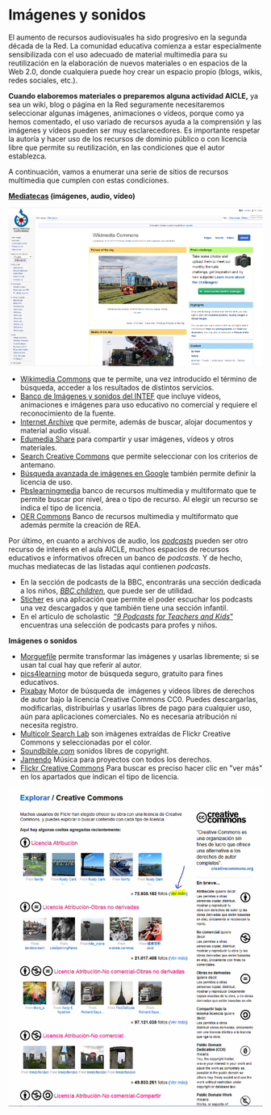 # Imágenes y sonidos

El aumento de recursos audiovisuales ha sido progresivo en la segunda década de la Red. La comunidad educativa comienza a estar especialmente sensibilizada con el uso adecuado de material multimedia para su reutilización en la elaboración de nuevos materiales o en espacios de la Web 2.0, donde cualquiera puede hoy crear un espacio propio (blogs, wikis, redes sociales, etc.).

**Cuando elaboremos materiales o preparemos alguna actividad AICLE,** ya sea un wiki, blog o página en la Red seguramente necesitaremos seleccionar algunas imágenes, animaciones o vídeos, porque como ya hemos comentado, el uso variado de recursos ayuda a la comprensión y las imágenes y vídeos pueden ser muy esclarecedores. Es importante respetar la autoría y hacer uso de los recursos de dominio público o con licencia libre que permite su reutilización, en las condiciones que el autor establezca.

A continuación, vamos a enumerar una serie de sitios de recursos multimedia que cumplen con estas condiciones.

**[Mediatecas](https://es.wikipedia.org/wiki/Mediateca "Mediateca") (imágenes, audio, vídeo)**


![REA AICLE bloque 2 wikimedia commons](img/wikimideia_commons_bloque_2_p6.png "wikimedia commons")


*   [Wikimedia Commons](http://commons.wikimedia.org/wiki/Main_Page) que te permite, una vez introducido el término de búsqueda, acceder a los resultados de distintos servicios.
*   [Banco de Imágenes y sonidos del INTEF](http://recursostic.educacion.es/bancoimagenes/web/) que incluye vídeos, animaciones e imágenes para uso educativo no comercial y requiere el reconocimiento de la fuente.
*   [Internet Archive](http://www.archive.org/ "Internet Archive") que permite, además de buscar, alojar documentos y material audio visual.
*   [Edumedia Share](http://www.edumedia-share.com/ "Edumedia share") para compartir y usar imágenes, vídeos y otros materiales.
*   [Search Creative Commons](http://search.creativecommons.org/ "Search Creative Commons") que permite seleccionar con los criterios de antemano.
*   [Búsqueda avanzada de imágenes en Google](https://www.google.com/advanced_image_search?hl=es "Búsqueda avanzada de Google") también permite definir la licencia de uso.
*   [Pbslearningmedia](http://www.pbslearningmedia.org) banco de recursos multimedia y multiformato que te permite buscar por nivel, área o tipo de recurso. Al elegir un recurso se indica el tipo de licencia.
*   [OER Commons](https://www.oercommons.org/) Banco de recursos multimedia y multiformato que además permite la creación de REA.

Por último, en cuanto a archivos de audio, los _[podcasts](http://es.wikipedia.org/wiki/Podcasting "Podcasts")_ pueden ser otro recurso de interés en el aula AICLE, muchos espacios de recursos educativos e informativos ofrecen un banco de _podcasts_. Y de hecho, muchas mediatecas de las listadas aquí contienen _podcasts_.

*   En la sección de podcasts de la BBC, encontrarás una sección dedicada a los niños, _[BBC children](http://www.bbc.co.uk/podcasts/genre/childrens)_, que puede ser de utilidad.
*   [Sticher](http://www.stitcher.com/podcast/podcast-kid) es una aplicación que permite el poder escuchar los podcasts una vez descargados y que también tiene una sección infantil.
*   En el artículo de scholastic  [“_9 Podcasts for Teachers and Kids_”](http://www.scholastic.com/teachers/article/9-podcasts-teachers-and-kids) encuentras una selección de podcasts para profes y niños.

**Imágenes o sonidos**

*   [Morguefile](http://www.morguefile.com/archive/ "Morguefile pictures") permite transformar las imágenes y usarlas libremente; si se usan tal cual hay que referir al autor.
*   [pics4learning](http://www.pics4learning.com/) motor de búsqueda seguro, gratuito para fines educativos.
*   [Pixabay](https://pixabay.com/es/photos/?cat=education) Motor de búsqueda de  imágenes y videos libres de derechos de autor bajo la licencia Creative Commons CC0. Puedes descargarlas, modificarlas, distribuirlas y usarlas libres de pago para cualquier uso, aún para aplicaciones comerciales. No es necesaria atribución ni necesita registro.
*   [Multicolr Search Lab](http://labs.tineye.com/multicolr/ "Multicolor search Lab") son imágenes extraídas de Flickr Creative Commons y seleccionadas por el color.
*   [Soundbible.com](http://www.pdsounds.org/catalog "Soundbible") sonidos libres de copyright.
*   [Jamendo](https://licensing.jamendo.com/es/catalogo) Música para proyectos con todos los derechos.
*   [Flickr Creative Commons](http://www.flickr.com/creativecommons/ "Flickr creative commons") Para buscar es preciso hacer clic en "ver más" en los apartados que indican el tipo de licencia.


![REA AICLE bloque 2 creative commons](img/creative_commons_bloque_2_p_8.png "creative commons")

